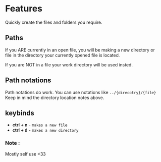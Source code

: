 # Features

Quickly create the files and folders you require.

## Paths
If you ARE currently in an open file, you will be making a new directory or file in the directory your currently opened file is located. 

If you are NOT in a file your work directory will be used insted.

## Path notations
Path notations do work. You can use notations like `../{direcotry}/{file}`
Keep in mind the directory location notes above.

## keybinds

- **ctrl + n** - `makes a new file`
- **ctrl + d** - `makes a new directory`

### Note :

Mostly self use <33